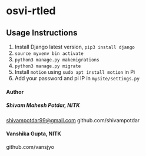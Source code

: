 # osvi-rtled

## Usage Instructions

1. Install Django latest version, ```pip3 install django```
2. ```source myvenv bin activate```
3. ```python3 manage.py makemigrations```
4. ```python3 manage.py migrate```
5. Install ```motion``` using ```sudo apt install motion``` in Pi
6. Add your password and pi IP in ```mysite/settings.py```


#### Author
##### Shivam Mahesh Potdar, NITK
shivampotdar99@gmail.com
github.com/shivampotdar

#### Vanshika Gupta, NITK
github.com/vansjyo



